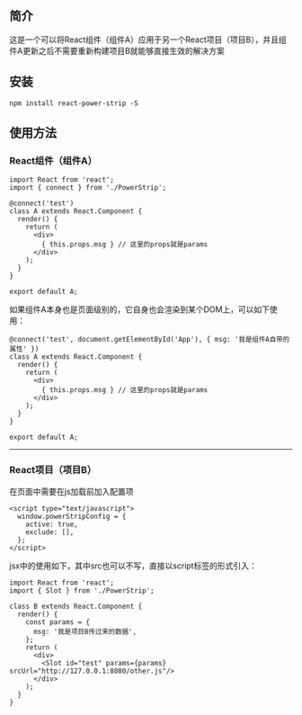 ## 简介
这是一个可以将React组件（组件A）应用于另一个React项目（项目B），并且组件A更新之后不需要重新构建项目B就能够直接生效的解决方案

## 安装
```
npm install react-power-strip -S
```

## 使用方法
### React组件（组件A）
```
import React from 'react';
import { connect } from './PowerStrip';

@connect('test')
class A extends React.Component {
  render() {
    return (
      <div>
        { this.props.msg } // 这里的props就是params
      </div>
    );
  }
}

export default A;
```
如果组件A本身也是页面级别的，它自身也会渲染到某个DOM上，可以如下使用：
```
@connect('test', document.getElementById('App'), { msg: '我是组件A自带的属性' })
class A extends React.Component {
  render() {
    return (
      <div>
        { this.props.msg } // 这里的props就是params
      </div>
    );
  }
}

export default A;
```
------
### React项目（项目B）
在页面中需要在js加载前加入配置项
```
<script type="text/javascript">
  window.powerStripConfig = {
    active: true,
    exclude: [],
  };
</script>
```

jsx中的使用如下，其中src也可以不写，直接以script标签的形式引入：
```
import React from 'react';
import { Slot } from './PowerStrip';

class B extends React.Component {
  render() {
    const params = {
      msg: '我是项目B传过来的数据',
    };
    return (
      <div>
        <Slot id="test" params={params} srcUrl="http://127.0.0.1:8080/other.js"/>
      </div>
    );
  }
}
```